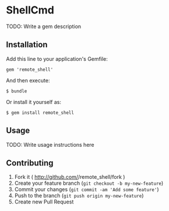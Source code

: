 # ShellCmd

TODO: Write a gem description

## Installation

Add this line to your application's Gemfile:

    gem 'remote_shell'

And then execute:

    $ bundle

Or install it yourself as:

    $ gem install remote_shell

## Usage

TODO: Write usage instructions here

## Contributing

1. Fork it ( http://github.com/<my-github-username>/remote_shell/fork )
2. Create your feature branch (`git checkout -b my-new-feature`)
3. Commit your changes (`git commit -am 'Add some feature'`)
4. Push to the branch (`git push origin my-new-feature`)
5. Create new Pull Request
